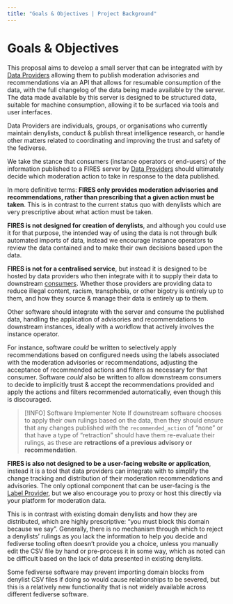 ```yaml
---
title: "Goals & Objectives | Project Background"
---
```


# Goals & Objectives

This proposal aims to develop a small server that can be integrated with by [Data Providers](../terms/data-provider) allowing them to publish moderation advisories and recommendations via an API that allows for resumable consumption of the data, with the full changelog of the data being made available by the server. The data made available by this server is designed to be structured data, suitable for machine consumption, allowing it to be surfaced via tools and user interfaces.

Data Providers are individuals, groups, or organisations who currently maintain denylists, conduct & publish threat intelligence research, or handle other matters related to coordinating and improving the trust and safety of the fediverse.

We take the stance that consumers (instance operators or end-users) of the information published to a FIRES server by [Data Providers](../terms/data-provider) should ultimately decide which moderation action to take in response to the data published.

In more definitive terms: **FIRES only provides moderation advisories and recommendations, rather than prescribing that a given action must be taken**. This is in contrast to the current status quo with denylists which are very prescriptive about what action must be taken.

**FIRES is not designed for creation of denylists**, and although you could use it for that purpose, the intended way of using the data is not through bulk automated imports of data, instead we encourage instance operators to review the data contained and to make their own decisions based upon the data.

**FIRES is not for a centralised service**, but instead it is designed to be hosted by data providers who then integrate with it to supply their data to downstream [consumers](../terms/data-consumer). Whether those providers are providing data to reduce illegal content, racism, transphobia, or other bigotry is entirely up to them, and how they source & manage their data is entirely up to them.

Other software should integrate with the server and consume the published data, handling the application of advisories and recommendations to downstream instances, ideally with a workflow that actively involves the instance operator.

For instance, software _could_ be written to selectively apply recommendations based on configured needs using the labels associated with the moderation advisories or recommendations, adjusting the acceptance of recommended actions and filters as necessary for that consumer. Software _could_ also be written to allow downstream consumers to decide to implicitly trust & accept the recommendations provided and apply the actions and filters recommended automatically, even though this is discouraged.

> [!INFO] Software Implementer Note
> If downstream software chooses to apply their own rulings based on the data, then they should ensure that any changes published with the `recommended_action` of “none” or that have a type of “retraction” should have them re-evaluate their rulings, as these are **retractions of a previous advisory or recommendation**.

**FIRES is also not designed to be a user-facing website or application**, instead it is a tool that data providers can integrate with to simplify the change tracking and distribution of their moderation recommendations and advisories. The only optional component that can be user-facing is the [Label Provider](../terms/label-provider), but we also encourage you to proxy or host this directly via your platform for moderation data.

This is in contrast with existing domain denylists and how they are distributed, which are highly prescriptive: “you must block this domain because we say”. Generally, there is no mechanism through which to reject a denylists’ rulings as you lack the information to help you decide and fediverse tooling often doesn’t provide you a choice, unless you manually edit the CSV file by hand or pre-process it in some way, which as noted can be difficult based on the lack of data presented in existing denylists.

Some fediverse software may prevent importing domain blocks from denylist CSV files if doing so would cause relationships to be severed, but this is a relatively new functionality that is not widely available across different fediverse software.
